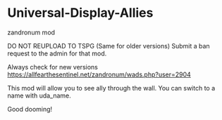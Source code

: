 # Universal-Display-Allies
zandronum mod

DO NOT REUPLOAD TO TSPG (Same for older versions) Submit a ban request to the admin for that mod.

Always check for new versions https://allfearthesentinel.net/zandronum/wads.php?user=2904

This mod will allow you to see ally through the wall.
You can switch to a name with uda_name.

Good dooming!